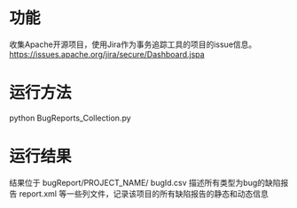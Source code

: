 # 功能
收集Apache开源项目，使用Jira作为事务追踪工具的项目的issue信息。 https://issues.apache.org/jira/secure/Dashboard.jspa

# 运行方法
python BugReports_Collection.py

# 运行结果
结果位于 bugReport/PROJECT_NAME/
bugId.csv 描述所有类型为bug的缺陷报告
report.xml 等一些列文件，记录该项目的所有缺陷报告的静态和动态信息